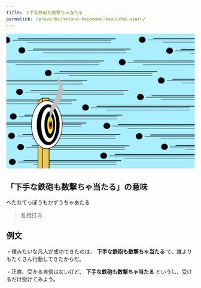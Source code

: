 ```yaml
---
title: 下手な鉄砲も数撃ちゃ当たる
permalink: /proverbs/hetana-teppoumo-kazuucha-ataru/
---
```


![](/assets/images/proverbs/hetanateppoumokazuuchaataru-1024x731.jpg)

## 「下手な鉄砲も数撃ちゃ当たる」の意味

へたなてっぽうもかずうちゃあたる

> 乱枪打鸟

## 例文

・僕みたいな凡人が成功できたのは、 **下手な鉄砲も数撃ちゃ当たる** で、誰よりもたくさん行動してきたからだ。

・正直、受かる自信はないけど、 **下手な鉄砲も数撃ちゃ当たる** というし、受けるだけ受けてみよう。
